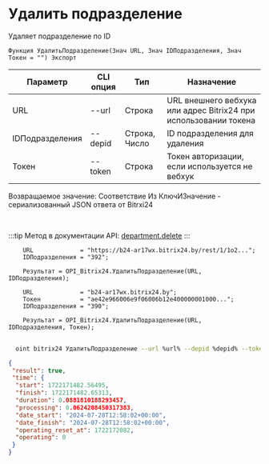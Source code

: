 ﻿---
sidebar_position: 4
---

# Удалить подразделение
 Удаляет подразделение по ID



`Функция УдалитьПодразделение(Знач URL, Знач IDПодразделения, Знач Токен = "") Экспорт`

  | Параметр | CLI опция | Тип | Назначение |
  |-|-|-|-|
  | URL | --url | Строка | URL внешнего вебхука или адрес Bitrix24 при использовании токена |
  | IDПодразделения | --depid | Строка, Число | ID подразделения для удаления |
  | Токен | --token | Строка | Токен авторизации, если используется не вебхук |

  
  Возвращаемое значение:   Соответствие Из КлючИЗначение - сериализованный JSON ответа от Bitrxi24

<br/>

:::tip
Метод в документации API: [department.delete](https://dev.1c-bitrix.ru/rest_help/departments/department_delete.php)
:::
<br/>


```bsl title="Пример кода"
    URL             = "https://b24-ar17wx.bitrix24.by/rest/1/1o2...";
    IDПодразделения = "392";

    Результат = OPI_Bitrix24.УдалитьПодразделение(URL, IDПодразделения);

    URL             = "b24-ar17wx.bitrix24.by";
    Токен           = "ae42e966006e9f06006b12e400000001000...";
    IDПодразделения = "390";

    Результат = OPI_Bitrix24.УдалитьПодразделение(URL, IDПодразделения, Токен);
```



```sh title="Пример команды CLI"
    
  oint bitrix24 УдалитьПодразделение --url %url% --depid %depid% --token %token%

```

```json title="Результат"
{
 "result": true,
 "time": {
  "start": 1722171482.56495,
  "finish": 1722171482.65313,
  "duration": 0.0881810188293457,
  "processing": 0.0624208450317383,
  "date_start": "2024-07-28T12:58:02+00:00",
  "date_finish": "2024-07-28T12:58:02+00:00",
  "operating_reset_at": 1722172082,
  "operating": 0
 }
}
```
